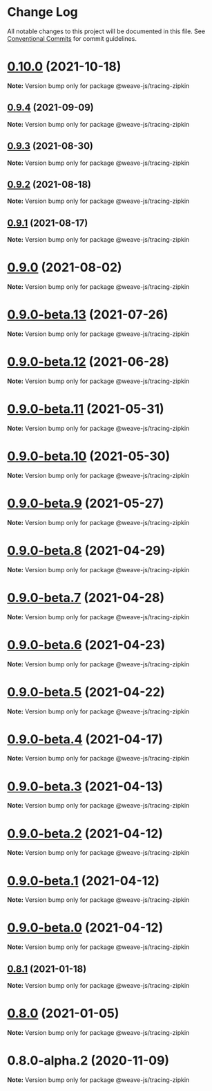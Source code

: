# Change Log

All notable changes to this project will be documented in this file.
See [Conventional Commits](https://conventionalcommits.org) for commit guidelines.

# [0.10.0](https://github.com/weave-microservices/weave/compare/@weave-js/tracing-zipkin@0.9.4...@weave-js/tracing-zipkin@0.10.0) (2021-10-18)

**Note:** Version bump only for package @weave-js/tracing-zipkin





## [0.9.4](https://github.com/weave-microservices/weave/compare/@weave-js/tracing-zipkin@0.9.3...@weave-js/tracing-zipkin@0.9.4) (2021-09-09)

**Note:** Version bump only for package @weave-js/tracing-zipkin





## [0.9.3](https://github.com/weave-microservices/weave/compare/@weave-js/tracing-zipkin@0.9.2...@weave-js/tracing-zipkin@0.9.3) (2021-08-30)

**Note:** Version bump only for package @weave-js/tracing-zipkin





## [0.9.2](https://github.com/weave-microservices/weave/compare/@weave-js/tracing-zipkin@0.9.1...@weave-js/tracing-zipkin@0.9.2) (2021-08-18)

**Note:** Version bump only for package @weave-js/tracing-zipkin





## [0.9.1](https://github.com/weave-microservices/weave/compare/@weave-js/tracing-zipkin@0.9.0...@weave-js/tracing-zipkin@0.9.1) (2021-08-17)

**Note:** Version bump only for package @weave-js/tracing-zipkin





# [0.9.0](https://github.com/weave-microservices/weave/compare/@weave-js/tracing-zipkin@0.9.0-beta.13...@weave-js/tracing-zipkin@0.9.0) (2021-08-02)

**Note:** Version bump only for package @weave-js/tracing-zipkin





# [0.9.0-beta.13](https://github.com/weave-microservices/weave/compare/@weave-js/tracing-zipkin@0.9.0-beta.12...@weave-js/tracing-zipkin@0.9.0-beta.13) (2021-07-26)

**Note:** Version bump only for package @weave-js/tracing-zipkin





# [0.9.0-beta.12](https://github.com/weave-microservices/weave/compare/@weave-js/tracing-zipkin@0.9.0-beta.11...@weave-js/tracing-zipkin@0.9.0-beta.12) (2021-06-28)

**Note:** Version bump only for package @weave-js/tracing-zipkin





# [0.9.0-beta.11](https://github.com/weave-microservices/weave/compare/@weave-js/tracing-zipkin@0.9.0-beta.10...@weave-js/tracing-zipkin@0.9.0-beta.11) (2021-05-31)

**Note:** Version bump only for package @weave-js/tracing-zipkin





# [0.9.0-beta.10](https://github.com/weave-microservices/weave/compare/@weave-js/tracing-zipkin@0.9.0-beta.9...@weave-js/tracing-zipkin@0.9.0-beta.10) (2021-05-30)

**Note:** Version bump only for package @weave-js/tracing-zipkin





# [0.9.0-beta.9](https://github.com/weave-microservices/weave/compare/@weave-js/tracing-zipkin@0.9.0-beta.8...@weave-js/tracing-zipkin@0.9.0-beta.9) (2021-05-27)

**Note:** Version bump only for package @weave-js/tracing-zipkin





# [0.9.0-beta.8](https://github.com/weave-microservices/weave/compare/@weave-js/tracing-zipkin@0.9.0-beta.7...@weave-js/tracing-zipkin@0.9.0-beta.8) (2021-04-29)

**Note:** Version bump only for package @weave-js/tracing-zipkin





# [0.9.0-beta.7](https://github.com/weave-microservices/weave/compare/@weave-js/tracing-zipkin@0.9.0-beta.6...@weave-js/tracing-zipkin@0.9.0-beta.7) (2021-04-28)

**Note:** Version bump only for package @weave-js/tracing-zipkin





# [0.9.0-beta.6](https://github.com/weave-microservices/weave/compare/@weave-js/tracing-zipkin@0.9.0-beta.5...@weave-js/tracing-zipkin@0.9.0-beta.6) (2021-04-23)

**Note:** Version bump only for package @weave-js/tracing-zipkin





# [0.9.0-beta.5](https://github.com/weave-microservices/weave/compare/@weave-js/tracing-zipkin@0.9.0-beta.4...@weave-js/tracing-zipkin@0.9.0-beta.5) (2021-04-22)

**Note:** Version bump only for package @weave-js/tracing-zipkin





# [0.9.0-beta.4](https://github.com/weave-microservices/weave/compare/@weave-js/tracing-zipkin@0.9.0-beta.3...@weave-js/tracing-zipkin@0.9.0-beta.4) (2021-04-17)

**Note:** Version bump only for package @weave-js/tracing-zipkin





# [0.9.0-beta.3](https://github.com/weave-microservices/weave/compare/@weave-js/tracing-zipkin@0.9.0-beta.2...@weave-js/tracing-zipkin@0.9.0-beta.3) (2021-04-13)

**Note:** Version bump only for package @weave-js/tracing-zipkin





# [0.9.0-beta.2](https://github.com/weave-microservices/weave/compare/@weave-js/tracing-zipkin@0.9.0-beta.1...@weave-js/tracing-zipkin@0.9.0-beta.2) (2021-04-12)

**Note:** Version bump only for package @weave-js/tracing-zipkin





# [0.9.0-beta.1](https://github.com/weave-microservices/weave/compare/@weave-js/tracing-zipkin@0.9.0-beta.0...@weave-js/tracing-zipkin@0.9.0-beta.1) (2021-04-12)

**Note:** Version bump only for package @weave-js/tracing-zipkin





# [0.9.0-beta.0](https://github.com/weave-microservices/weave/compare/@weave-js/tracing-zipkin@0.8.1...@weave-js/tracing-zipkin@0.9.0-beta.0) (2021-04-12)

**Note:** Version bump only for package @weave-js/tracing-zipkin





## [0.8.1](https://github.com/weave-microservices/weave/compare/@weave-js/tracing-zipkin@0.8.0...@weave-js/tracing-zipkin@0.8.1) (2021-01-18)

**Note:** Version bump only for package @weave-js/tracing-zipkin





# [0.8.0](https://github.com/weave-microservices/weave/compare/@weave-js/tracing-zipkin@0.8.0-alpha.2...@weave-js/tracing-zipkin@0.8.0) (2021-01-05)

**Note:** Version bump only for package @weave-js/tracing-zipkin





# 0.8.0-alpha.2 (2020-11-09)

**Note:** Version bump only for package @weave-js/tracing-zipkin
